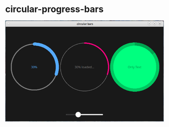 # circular-progress-bars

![](https://github.com/radiobanka/circular-progress-bars/blob/master/screen/screen.png)
